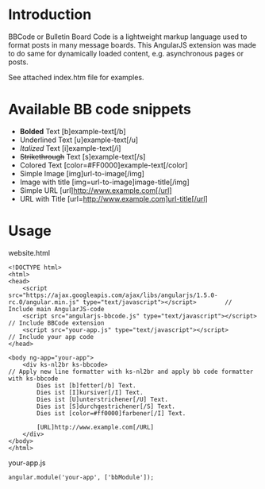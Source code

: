Introduction
============

BBCode or Bulletin Board Code is a lightweight markup language used to format posts in many message boards.
This AngularJS extension was made to do same for dynamically loaded content, e.g. asynchronous pages or posts.

See attached index.htm file for examples.


Available BB code snippets
==========================

- **Bolded** Text					[b]example-text[/b]
- Underlined Text					[u]example-text[/u]
- _Italized_ Text					[i]example-text[/i]
- ~~Strikethrough~~ Text				[s]example-text[/s]
- Colored Text						[color=#FF0000]example-text[/color]
- Simple Image						[img]url-to-image[/img]
- Image with title					[img=url-to-image]image-title[/img]
- Simple URL						[url]http://www.example.com[/url]
- URL with Title					[url=http://www.example.com]url-title[/url]


Usage
=====

website.html

	<!DOCTYPE html>
	<html>
	<head>
		<script src="https://ajax.googleapis.com/ajax/libs/angularjs/1.5.0-rc.0/angular.min.js" type="text/javascript"></script>		// Include main AngularJS-code
		<script src="angularjs-bbcode.js" type="text/javascript"></script>		// Include BBCode extension
		<script src="your-app.js" type="text/javascript"></script>			// Include your app code
	</head>

	<body ng-app="your-app">
		<div ks-nl2br ks-bbcode>											// Apply new line formatter with ks-nl2br and apply bb code formatter with ks-bbcode
			Dies ist [b]fetter[/b] Text.
			Dies ist [I]kursiver[/I] Text.
			Dies ist [U]unterstrichener[/U] Text.
			Dies ist [S]durchgestrichener[/S] Text.
			Dies ist [color=#ff0000]farbener[/I] Text.
	
			[URL]http://www.example.com[/URL]
		</div>
	</body>
	</html>



your-app.js

	angular.module('your-app', ['bbModule']);
